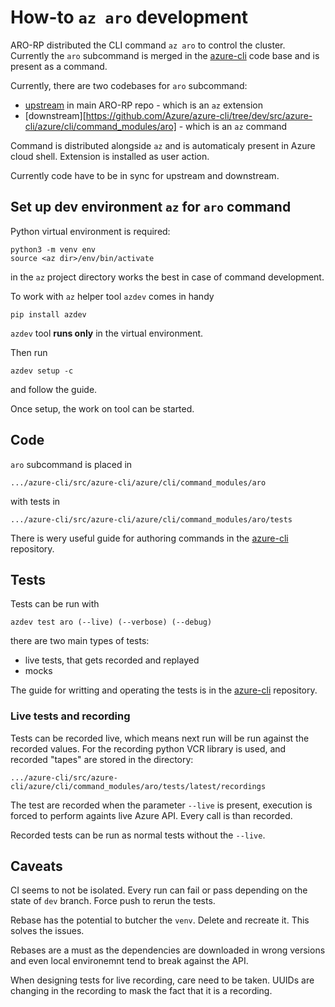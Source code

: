 # How-to `az aro` development

ARO-RP distributed the CLI command `az aro` to control the cluster. 
Currently the `aro` subcommand is merged in the 
[azure-cli](https://github.com/azure/azure-cli) code base and 
is present as a command.

Currently, there are two codebases for `aro` subcommand:

* [upstream](https://github.com/Azure/ARO-RP/tree/master/python/az/aro) in main ARO-RP repo - which is an `az` extension
* [downstream][https://github.com/Azure/azure-cli/tree/dev/src/azure-cli/azure/cli/command_modules/aro] - which is an `az` command

Command is distributed alongside `az` and is automaticaly present in Azure cloud shell. Extension is installed as user action.

Currently code have to be in sync for upstream and downstream.

## Set up dev environment `az` for `aro` command

Python virtual environment is required:

```
python3 -m venv env
source <az dir>/env/bin/activate
```

in the `az` project directory works the best in case of command development.

To work with `az` helper tool `azdev` comes in handy

```
pip install azdev
```

`azdev` tool **runs only** in the virtual environment.

Then run

```
azdev setup -c
```

and follow the guide.

Once setup, the work on tool can be started.

## Code

`aro` subcommand is placed in

```
.../azure-cli/src/azure-cli/azure/cli/command_modules/aro
```

with tests in 

```
.../azure-cli/src/azure-cli/azure/cli/command_modules/aro/tests
```

There is wery useful guide for authoring commands in the
[azure-cli](https://github.com/Azure/azure-cli/tree/dev/doc/authoring_command_modules) repository.

## Tests

Tests can be run with

```
azdev test aro (--live) (--verbose) (--debug) 
```

there are two main types of tests:

* live tests, that gets recorded and replayed
* mocks

The guide for writting and operating the tests is in the
[azure-cli](https://github.com/Azure/azure-cli/blob/dev/doc/authoring_tests.md) repository.

### Live tests and recording

Tests can be recorded live, which means next run will be run against
the recorded values. For the recording python VCR library is used, and
recorded "tapes" are stored in the directory:

```
.../azure-cli/src/azure-cli/azure/cli/command_modules/aro/tests/latest/recordings
```

The test are recorded when the parameter `--live` is present, execution is forced to perform againts live Azure API. Every call is than recorded.

Recorded tests can be run as normal tests without the `--live`.

## Caveats

CI seems to not be isolated. Every run can fail or pass depending on the state of `dev` branch. Force push to rerun the tests.

Rebase has the potential to butcher the `venv`. Delete and recreate it. This solves the issues.

Rebases are a must as the dependencies are downloaded in wrong versions and even local environemnt tend to break against the API.

When designing tests for live recording, care need to be taken. UUIDs
are changing in the recording to mask the fact that it is a recording.